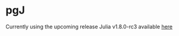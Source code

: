 # pgJ

Currently using the upcoming release Julia v1.8.0-rc3 available [here](https://julialang.org/downloads/)

